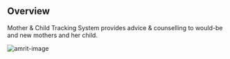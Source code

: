 ## Overview

Mother & Child Tracking System provides advice & counselling to would-be and new mothers and her child.

![amrit-image](/module-guides/img/mcts-overview.png)
